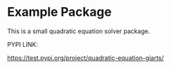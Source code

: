 # Example Package

This is a small quadratic equation solver package.

PYPI LINK:

https://test.pypi.org/project/quadratic-equation-giarts/
